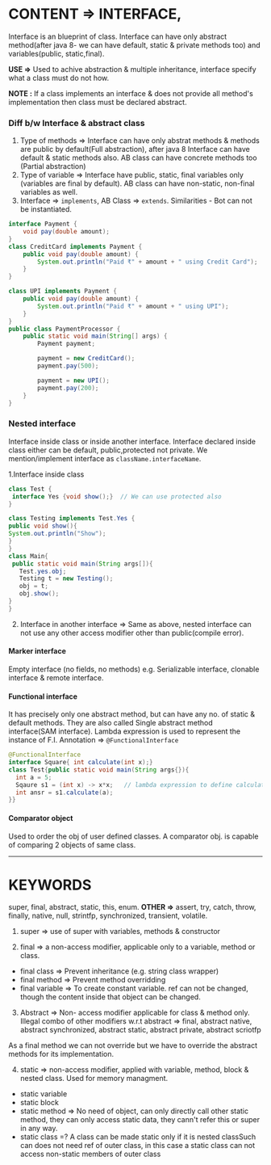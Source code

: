 # CONTENT => INTERFACE,

Interface is an blueprint of class. Interface can have only abstract method(after java 8- we can have default, static & private methods too) and variables(public, static,final).

**USE =>** Used to achive abstraction & multiple inheritance, interface specify what a class must do not how.

**NOTE :** If a class implements an interface & does not provide all method's implementation then class must be declared abstract. 

### Diff b/w Interface & abstract class

1. Type of methods => Interface can have only abstrat methods & methods are public by default(Full abstraction), after java 8 Interface can have default & static methods also. AB class can have concrete methods too (Partial abstraction)
2. Type of variable => Interface have public, static, final variables only (variables are final by default). AB class can have non-static, non-final variables as well.
3. Interface => `implements`, AB Class => `extends`. Similarities - Bot can not be instantiated.

```java
interface Payment {
    void pay(double amount);
}
class CreditCard implements Payment {
    public void pay(double amount) {
        System.out.println("Paid ₹" + amount + " using Credit Card");
    }
}

class UPI implements Payment {
    public void pay(double amount) {
        System.out.println("Paid ₹" + amount + " using UPI");
    }
}
public class PaymentProcessor {
    public static void main(String[] args) {
        Payment payment;

        payment = new CreditCard();
        payment.pay(500);

        payment = new UPI();
        payment.pay(200);
    }
}
```

### Nested interface

Interface inside class or inside another interface. Interface declared inside class either can be default, public,protected not private. We mention/implement interface as `className.interfaceName`.

1.Interface inside class

```java
class Test {
 interface Yes {void show();}  // We can use protected also
}

class Testing implements Test.Yes {
public void show(){
System.out.println("Show");
}
}
class Main{
 public static void main(String args[]){
   Test.yes.obj;
   Testing t = new Testing();
   obj = t;
   obj.show();
}
}
```

2. Interface in another interface => Same as above, nested interface can not use any other access modifier other than public(compile error).

#### Marker interface 
Empty interface (no fields, no methods) e.g. Serializable interface, clonable interface & remote interface.

#### Functional interface
It has precisely only one abstract method, but can have any no. of static & default methods. They are also called Single abstract method interface(SAM interface). Lambda expression is used to represent the instance of F.I. Annotation => `@FunctionalInterface`

```java
@FunctionalInterface
interface Square{ int calculate(int x);}
class Test{public static void main(String args{}){
  int a = 5;
  Sqaure s1 = (int x) -> x*x;   // lambda expression to define calculate method
  int ansr = s1.calculate(a);
}}

```

#### Comparator object
Used to order the obj of user defined classes. A comparator obj. is capable of comparing 2 objects of same class.


-----

# KEYWORDS

super, final, abstract, static, this, enum. **OTHER =>** assert, try, catch, throw, finally, native, null, strintfp, synchronized, transient, volatile.

1. super => use of super with variables, methods & constructor

2. final => a non-access modifier, applicable only to a variable, method or class.

- final class => Prevent inheritance (e.g. string class wrapper)
- final method => Prevent method overridding
- final variable => To create constant variable. ref can not be changed, though the content inside that object can be changed.

3. Abstract => Non- access modifier applicable for class & method only. Illegal combo of other modifiers w.r.t abstract => final, abstract native, abstract synchronized, abstract static, abstract private, abstract scriotfp

As a final method we can not override but we have to override the abstract methods for its implementation.

4. static => non-access modifier, applied with variable, method, block & nested class. Used for memory managment.

- static variable
- static block
- static method => No need of object, can only directly call other static method, they can only access static data, they cann't refer this or super in any way.
- static class =? A class can be made static only if it is nested classSuch can does not need ref of outer class, in this case a static class can not access non-static members of outer class
















